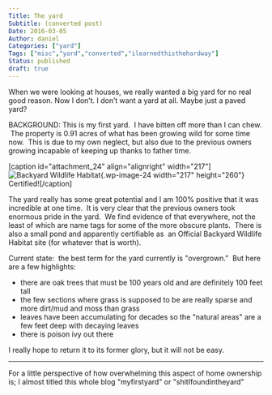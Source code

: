 ```yaml
---
Title: The yard
Subtitle: (converted post)
Date: 2016-03-05
Author: daniel
Categories: ["yard"]
Tags: ["misc","yard","converted","ilearnedthisthehardway"]
Status: published
draft: true
---
```


When we were looking at houses, we really wanted a big yard for no real good reason. Now I don’t. I don’t want a yard at all. Maybe just a paved yard? <!--more-->

BACKGROUND: This is my first yard.  I have bitten off more than I can chew.  The property is 0.91 acres of what has been growing wild for some time now.  This is due to my own neglect, but also due to the previous owners growing incapable of keeping up thanks to father time.

\[caption id="attachment\_24" align="alignright" width="217"\]![Backyard Wildlife Habitat](http://myonlineswapspace.files.wordpress.com/2015/06/2015-05-25-15-35-47-e1434279215831.jpg?w=250){.wp-image-24 width="217" height="260"} Certified!\[/caption\]

The yard really has some great potential and I am 100% positive that it was incredible at one time.  It is very clear that the previous owners took enormous pride in the yard.  We find evidence of that everywhere, not the least of which are name tags for some of the more obscure plants.  There is also a small pond and apparently certifiable as  an Official Backyard Wildlife Habitat site (for whatever that is worth).

Current state:  the best term for the yard currently is "overgrown."  But here are a few highlights:

-   there are oak trees that must be 100 years old and are definitely 100 feet tall
-   the few sections where grass is supposed to be are really sparse and more dirt/mud and moss than grass
-   leaves have been accumulating for decades so the "natural areas" are a few feet deep with decaying leaves
-   there is poison ivy out there

I really hope to return it to its former glory, but it will not be easy.

------------------------------------------------------------------------

For a little perspective of how overwhelming this aspect of home ownership is; I almost titled this whole blog "myfirstyard" or "shitIfoundintheyard"
